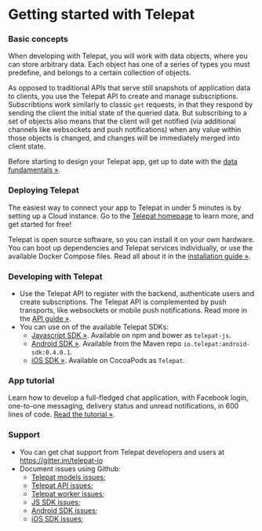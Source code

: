 # Getting started with Telepat

### Basic concepts
When developing with Telepat, you will work with data objects, where you can store arbitrary data. Each object has one of a series of types you must predefine, and belongs to a certain collection of objects.

As opposed to traditional APIs that serve still snapshots of application data to clients, you use the Telepat API to create and manage subscriptions. Subscribtions work similarly to classic `get` requests, in that they respond by sending the client the initial state of the queried data. But subscribing to a set of objects also means that the client will get notified (via additional channels like websockets and push notifications) when any value within those objects is changed, and changes will be immediately merged into client state.

Before starting to design your Telepat app, get up to date with the [data fundamentals »](http://docs.telepat.io/data-fundamentals.html).

### Deploying Telepat
The easiest way to connect your app to Telepat in under 5 minutes is by setting up a Cloud instance. Go to the [Telepat homepage](http://telepat.io) to learn more, and get started for free!

Telepat is open source software, so you can install it on your own hardware. You can boot up dependencies and Telepat services individually, or use the available Docker Compose files. Read all about it in the [installation guide »](http://docs.telepat.io/installation.html).

### Developing with Telepat
* Use the Telepat API to register with the backend, authenticate users and create subscriptions. The Telepat API is complemented by push transports, like websockets or mobile push notifications. Read more in the [API guide »](http://docs.telepat.io/working-with-telepat.html).
* You can use on of the available Telepat SDKs:
  * [Javascript SDK »](http://docs.telepat.io/js-sdk.html). Available on npm and bower as `telepat-js`.
  * [Android SDK »](http://docs.telepat.io/android-sdk.html). Available from the Maven repo `io.telepat:android-sdk:0.4.0.1`.
  * [iOS SDK »](http://docs.telepat.io/ios-sdk.html). Available on CocoaPods as `Telepat`.

### App tutorial
Learn how to develop a full-fledged chat application, with Facebook login, one-to-one messaging, delivery status and unread notifications, in 600 lines of code. [Read the tutorial »](http://docs.telepat.io/js-tutorial.html).

### Support
* You can get chat support from Telepat developers and users at https://gitter.im/telepat-io
* Document issues using Github:
  * [Telepat models issues](https://github.com/telepat-io/telepat-models/issues);
  * [Telepat API issues](https://github.com/telepat-io/telepat-api/issues);
  * [Telepat worker issues](https://github.com/telepat-io/telepat-worker/issues);
  * [JS SDK issues](https://github.com/telepat-io/telepat-js/issues);
  * [Android SDK issues](https://github.com/telepat-io/telepat-android-sdk/issues);
  * [iOS SDK issues](https://github.com/telepat-io/telepat-ios-sdk/issues);
